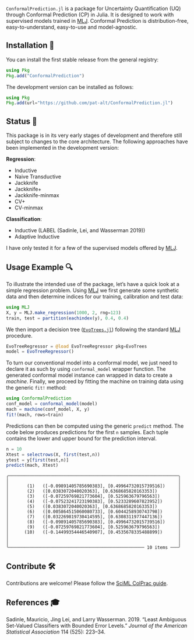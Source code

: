 
`ConformalPrediction.jl` is a package for Uncertainty Quantification (UQ) through Conformal Prediction (CP) in Julia. It is designed to work with supervised models trained in [MLJ](https://alan-turing-institute.github.io/MLJ.jl/dev/). Conformal Prediction is distribution-free, easy-to-understand, easy-to-use and model-agnostic.

## Installation 🚩

You can install the first stable release from the general registry:

``` julia
using Pkg
Pkg.add("ConformalPrediction")
```

The development version can be installed as follows:

``` julia
using Pkg
Pkg.add(url="https://github.com/pat-alt/ConformalPrediction.jl")
```

## Status 🔁

This package is in its very early stages of development and therefore still subject to changes to the core architecture. The following approaches have been implemented in the development version:

**Regression**:

- Inductive
- Naive Transductive
- Jackknife
- Jackknife+
- Jackknife-minmax
- CV+
- CV-minmax

**Classification**:

- Inductive (LABEL (Sadinle, Lei, and Wasserman 2019))
- Adaptive Inductive

I have only tested it for a few of the supervised models offered by [MLJ](https://alan-turing-institute.github.io/MLJ.jl/dev/).

## Usage Example 🔍

To illustrate the intended use of the package, let’s have a quick look at a simple regression problem. Using [MLJ](https://alan-turing-institute.github.io/MLJ.jl/dev/) we first generate some synthetic data and then determine indices for our training, calibration and test data:

``` julia
using MLJ
X, y = MLJ.make_regression(1000, 2, rng=123)
train, test = partition(eachindex(y), 0.4, 0.4)
```

We then import a decision tree ([`EvoTrees.jl`](https://github.com/Evovest/EvoTrees.jl)) following the standard [MLJ](https://alan-turing-institute.github.io/MLJ.jl/dev/) procedure.

``` julia
EvoTreeRegressor = @load EvoTreeRegressor pkg=EvoTrees
model = EvoTreeRegressor() 
```

To turn our conventional model into a conformal model, we just need to declare it as such by using `conformal_model` wrapper function. The generated conformal model instance can wrapped in data to create a *machine*. Finally, we proceed by fitting the machine on training data using the generic `fit!` method:

``` julia
using ConformalPrediction
conf_model = conformal_model(model)
mach = machine(conf_model, X, y)
fit!(mach, rows=train)
```

Predictions can then be computed using the generic `predict` method. The code below produces predictions for the first `n` samples. Each tuple contains the lower and upper bound for the prediction interval.

``` julia
n = 10
Xtest = selectrows(X, first(test,n))
ytest = y[first(test,n)]
predict(mach, Xtest)
```

    ╭─────────────────────────────────────────────────────────────────╮
    │                                                                 │
    │       (1)   ([-0.09891405785690383], [0.49964732015739516])     │
    │       (2)   ([0.0383072040020363], [0.6368685820163353])        │
    │       (3)   ([-0.07259769821773604], [0.525963679796563])       │
    │       (4)   ([-0.07523241723190383], [0.5233289607823952])      │
    │       (5)   ([0.0383072040020363], [0.6368685820163353])        │
    │       (6)   ([0.005864515060080733], [0.6044258930743798])      │
    │       (7)   ([0.032269819730414595], [0.6308311977447136])      │
    │       (8)   ([-0.09891405785690383], [0.49964732015739516])     │
    │       (9)   ([-0.07259769821773604], [0.525963679796563])       │
    │      (10)   ([-0.14499354446540907], [0.4535678335488899])      │
    │                                                                 │
    │                                                                 │
    ╰──────────────────────────────────────────────────── 10 items ───╯

## Contribute 🛠

Contributions are welcome! Please follow the [SciML ColPrac guide](https://github.com/SciML/ColPrac).

## References 🎓

Sadinle, Mauricio, Jing Lei, and Larry Wasserman. 2019. “Least Ambiguous Set-Valued Classifiers with Bounded Error Levels.” *Journal of the American Statistical Association* 114 (525): 223–34.

